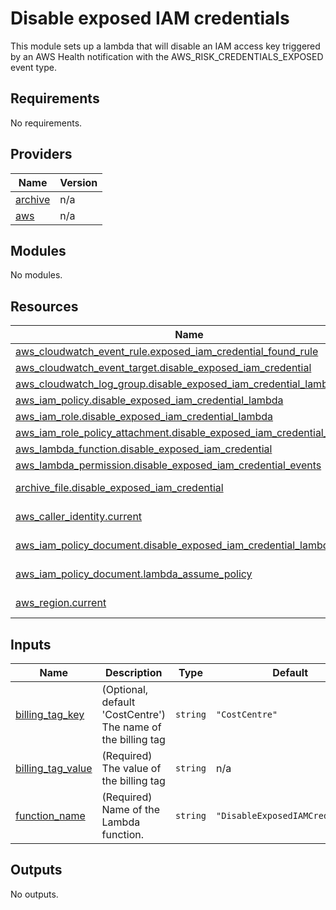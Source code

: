 # Disable exposed IAM credentials

This module sets up a lambda that will disable an IAM access key triggered by an AWS Health notification with the AWS\_RISK\_CREDENTIALS\_EXPOSED event type.

## Requirements

No requirements.

## Providers

| Name | Version |
|------|---------|
| <a name="provider_archive"></a> [archive](#provider\_archive) | n/a |
| <a name="provider_aws"></a> [aws](#provider\_aws) | n/a |

## Modules

No modules.

## Resources

| Name | Type |
|------|------|
| [aws_cloudwatch_event_rule.exposed_iam_credential_found_rule](https://registry.terraform.io/providers/hashicorp/aws/latest/docs/resources/cloudwatch_event_rule) | resource |
| [aws_cloudwatch_event_target.disable_exposed_iam_credential](https://registry.terraform.io/providers/hashicorp/aws/latest/docs/resources/cloudwatch_event_target) | resource |
| [aws_cloudwatch_log_group.disable_exposed_iam_credential_lambda](https://registry.terraform.io/providers/hashicorp/aws/latest/docs/resources/cloudwatch_log_group) | resource |
| [aws_iam_policy.disable_exposed_iam_credential_lambda](https://registry.terraform.io/providers/hashicorp/aws/latest/docs/resources/iam_policy) | resource |
| [aws_iam_role.disable_exposed_iam_credential_lambda](https://registry.terraform.io/providers/hashicorp/aws/latest/docs/resources/iam_role) | resource |
| [aws_iam_role_policy_attachment.disable_exposed_iam_credential_lambda](https://registry.terraform.io/providers/hashicorp/aws/latest/docs/resources/iam_role_policy_attachment) | resource |
| [aws_lambda_function.disable_exposed_iam_credential](https://registry.terraform.io/providers/hashicorp/aws/latest/docs/resources/lambda_function) | resource |
| [aws_lambda_permission.disable_exposed_iam_credential_events](https://registry.terraform.io/providers/hashicorp/aws/latest/docs/resources/lambda_permission) | resource |
| [archive_file.disable_exposed_iam_credential](https://registry.terraform.io/providers/hashicorp/archive/latest/docs/data-sources/file) | data source |
| [aws_caller_identity.current](https://registry.terraform.io/providers/hashicorp/aws/latest/docs/data-sources/caller_identity) | data source |
| [aws_iam_policy_document.disable_exposed_iam_credential_lambda](https://registry.terraform.io/providers/hashicorp/aws/latest/docs/data-sources/iam_policy_document) | data source |
| [aws_iam_policy_document.lambda_assume_policy](https://registry.terraform.io/providers/hashicorp/aws/latest/docs/data-sources/iam_policy_document) | data source |
| [aws_region.current](https://registry.terraform.io/providers/hashicorp/aws/latest/docs/data-sources/region) | data source |

## Inputs

| Name | Description | Type | Default | Required |
|------|-------------|------|---------|:--------:|
| <a name="input_billing_tag_key"></a> [billing\_tag\_key](#input\_billing\_tag\_key) | (Optional, default 'CostCentre') The name of the billing tag | `string` | `"CostCentre"` | no |
| <a name="input_billing_tag_value"></a> [billing\_tag\_value](#input\_billing\_tag\_value) | (Required) The value of the billing tag | `string` | n/a | yes |
| <a name="input_function_name"></a> [function\_name](#input\_function\_name) | (Required) Name of the Lambda function. | `string` | `"DisableExposedIAMCredential"` | no |

## Outputs

No outputs.
